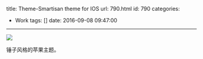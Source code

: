 title: Theme-Smartisan theme for IOS
url: 790.html
id: 790
categories:
  - Work
tags: []
date: 2016-09-08 09:47:00
---

![](http://image.psdpi.com/image/icon/appcuizi.png)

锤子风格的苹果主题。